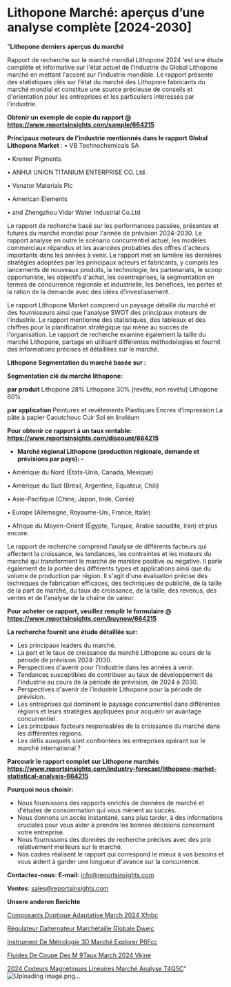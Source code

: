 # Lithopone Marché: aperçus d’une analyse complète [2024-2030]

"<strong>Lithopone derniers aperçus du marché</strong>

Rapport de recherche sur le marché mondial Lithopone 2024 'est une étude complète et informative sur l'état actuel de l'industrie du Global Lithopone marché en mettant l'accent sur l'industrie mondiale. Le rapport présente des statistiques clés sur l'état du marché des Lithopone fabricants du marché mondial et constitue une source précieuse de conseils et d'orientation pour les entreprises et les particuliers intéressés par l'industrie.

<strong>Obtenir un exemple de copie du rapport @ <a href=https://www.reportsinsights.com/sample/664215>https://www.reportsinsights.com/sample/664215</a></strong>

<strong>Principaux moteurs de l'industrie mentionnés dans le rapport Global Lithopone Market</strong> :
• VB Technochemicals SA

• Kremer Pigments

• ANHUI UNION TITANIUM ENTERPRISE CO. Ltd.

• Venator Materials Plc

• American Elements

• and Zhengzhou Vidar Water Industrial Co.Ltd

Le rapport de recherche basé sur les performances passées, présentes et futures du marché mondial pour l'année de prévision 2024-2030. Le rapport analyse en outre le scénario concurrentiel actuel, les modèles commerciaux répandus et les avancées probables des offres d'acteurs importants dans les années à venir. Le rapport met en lumière les dernières stratégies adoptées par les principaux acteurs et fabricants, y compris les lancements de nouveaux produits, la technologie, les partenariats, le scoop opportuniste, les objectifs d'achat, les coentreprises, la segmentation en termes de concurrence régionale et industrielle, les bénéfices, les pertes et la ration de la demande avec des idées d'investissement. .

Le rapport Lithopone Market comprend un paysage détaillé du marché et des fournisseurs ainsi que l'analyse SWOT des principaux moteurs de l'industrie. Le rapport mentionne des statistiques, des tableaux et des chiffres pour la planification stratégique qui mène au succès de l'organisation. Le rapport de recherche examine également la taille du marché Lithopone, partage en utilisant différentes méthodologies et fournit des informations précises et détaillées sur le marché.

<strong>Lithopone Segmentation du marché basée sur :</strong>

<strong> Segmentation clé du marché lithopone: </strong>

<strong> par produit </strong>
Lithopone 28%
Lithopone 30% [revêtu, non revêtu]
Lithopone 60%

<strong> par application </strong>
Peintures et revêtements
Plastiques
Encres d'impression
La pâte à papier
Caoutchouc
Cuir
Sol en linoléum

<strong>Pour obtenir ce rapport à un taux rentable: <a href=https://www.reportsinsights.com/discount/664215>https://www.reportsinsights.com/discount/664215</a></strong>
<ul>
  <li><strong>Marché régional Lithopone (production régionale, demande et prévisions par pays): -</strong></li>
</ul>
• Amérique du Nord (États-Unis, Canada, Mexique)

• Amérique du Sud (Brésil, Argentine, Equateur, Chili)

• Asie-Pacifique (Chine, Japon, Inde, Corée)

• Europe (Allemagne, Royaume-Uni, France, Italie)

• Afrique du Moyen-Orient (Égypte, Turquie, Arabie saoudite, Iran) et plus encore.

Le rapport de recherche comprend l’analyse de différents facteurs qui affectent la croissance, les tendances, les contraintes et les moteurs du marché qui transforment le marché de manière positive ou négative. Il parle également de la portée des différents types et applications ainsi que du volume de production par région. Il s'agit d'une évaluation précise des techniques de fabrication efficaces, des techniques de publicité, de la taille de la part de marché, du taux de croissance, de la taille, des revenus, des ventes et de l'analyse de la chaîne de valeur.

<strong>Pour acheter ce rapport, veuillez remplir le formulaire @   <a href=https://www.reportsinsights.com/buynow/664215>https://www.reportsinsights.com/buynow/664215</a></strong>

<strong>La recherche fournit une étude détaillée sur:</strong>
<ul>
  <li>Les principaux leaders du marché.</li>
  <li>La part et le taux de croissance du marché Lithopone au cours de la période de prévision 2024-2030.</li>
  <li>Perspectives d'avenir pour l'industrie dans les années à venir.</li>
  <li>Tendances susceptibles de contribuer au taux de développement de l'industrie au cours de la période de prévision, de 2024 à 2030.</li>
  <li>Perspectives d'avenir de l'industrie Lithopone pour la période de prévision.</li>
  <li>Les entreprises qui dominent le paysage concurrentiel dans différentes régions et leurs stratégies appliquées pour acquérir un avantage concurrentiel.</li>
  <li>Les principaux facteurs responsables de la croissance du marché dans les différentes régions.</li>
  <li>Les défis auxquels sont confrontées les entreprises opérant sur le marché international ?</li>
</ul>

<strong>Parcourir le rapport complet sur Lithopone marchés <a href=https://www.reportsinsights.com/industry-forecast/lithopone-market-statistical-analysis-664215>https://www.reportsinsights.com/industry-forecast/lithopone-market-statistical-analysis-664215</a></strong>

<strong>Pourquoi nous choisir:</strong>
<ul>
  <li>Nous fournissons des rapports enrichis de données de marché et d'études de consommation qui vous mènent au succès.</li>
  <li>Nous donnons un accès instantané, sans plus tarder, à des informations cruciales pour vous aider à prendre les bonnes décisions concernant votre entreprise.</li>
  <li>Nous fournissons des données de recherche précises avec des prix relativement meilleurs sur le marché.</li>
  <li>Nos cadres réalisent le rapport qui correspond le mieux à vos besoins et vous aident à garder une longueur d'avance sur la concurrence.</li>
</ul>
<strong>Contactez-nous:
</strong><strong>E-mail:</strong> <a href=mailto:info@reportsinsights.com>info@reportsinsights.com</a>

<strong>Ventes</strong>: <a href=mailto:sales@reportsinsights.com>sales@reportsinsights.com</a>

<strong>Unsere anderen Berichte</strong>

<a href=https://www.linkedin.com/pulse/composants-doptique-adaptative-march%C3%A9-2024-xfnbc/>Composants Doptique Adaptative March 2024 Xfnbc</a>

<a href=https://www.linkedin.com/pulse/régulateur-dalternateur-marchétaille-globale-dwejc/>Régulateur Dalternateur Marchétaille Globale Dwejc</a>

<a href=https://www.linkedin.com/pulse/instrument-de-métrologie-3d-marché-explorer-p6fcc/>Instrument De Métrologie 3D Marché Explorer P6Fcc</a>

<a href=https://www.linkedin.com/pulse/fluides-de-coupe-des-m%C3%A9taux-march%C3%A9-2024-vkjne/>Fluides De Coupe Des M 9Taux March 2024 Vkjne</a>

<a href=https://www.linkedin.com/pulse/2024-codeurs-magnétiques-linéaires-marché-analyse-t4q5c/>2024 Codeurs Magnétiques Linéaires Marché Analyse T4Q5C</a>"
![Uploading image.png…]()
